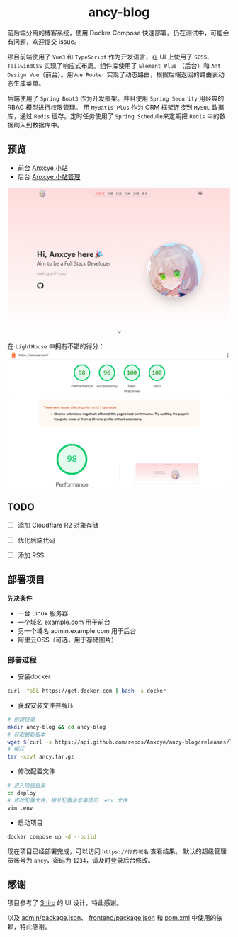 <center>
    <h1>ancy-blog</h1>
</center>

前后端分离的博客系统，使用 Docker Compose 快速部署。仍在测试中，可能会有问题，欢迎提交 issue。

项目前端使用了 `Vue3` 和 `TypeScript` 作为开发语言，在 UI 上使用了 `SCSS`、`TailwindCSS` 实现了响应式布局。组件库使用了 `Element Plus` （后台）和 `Ant Design Vue`（前台）。用`Vue Router` 实现了动态路由，根据后端返回的路由表动态生成菜单。

后端使用了 `Spring Boot3` 作为开发框架。并且使用 `Spring Security` 用经典的 RBAC 模型进行权限管理。 用 `MyBatis Plus` 作为 ORM 框架连接到 `MySQL` 数据库，通过 `Redis` 缓存。定时任务使用了 `Spring Schedule`来定期把 `Redis` 中的数据刷入到数据库中。

## 预览
- 前台 [Anxcye 小站](https://anxcye.com)
- 后台 [Anxcye 小站管理](https://admin.anxcye.com)

![前台](./docs/main.png)

在 `LightHouse` 中拥有不错的得分：
![性能得分](./docs/perf.png)

## TODO
- [ ] 添加 Cloudflare R2 对象存储
- [ ] 优化后端代码
- [ ] 添加 RSS


## 部署项目
**先决条件**
- 一台 Linux 服务器
- 一个域名 example.com 用于前台
- 另一个域名 admin.example.com 用于后台
- 阿里云OSS（可选，用于存储图片）

### 部署过程
- 安装docker
```sh
curl -fsSL https://get.docker.com | bash -s docker
```

- 获取安装文件并解压
```sh
# 创建目录
mkdir ancy-blog && cd ancy-blog
# 获取最新版本
wget $(curl -s https://api.github.com/repos/Anxcye/ancy-blog/releases/latest | grep "browser_download_url.*tar.gz" | cut -d : -f 2,3 | tr -d \")
# 解压
tar -xzvf ancy.tar.gz
```

- 修改配置文件
```sh
# 进入项目目录
cd deploy
# 修改配置文件，相关配置注意事项见 .env 文件
vim .env
```

- 启动项目
```sh
docker compose up -d --build
```

现在项目已经部署完成，可以访问 `https://你的域名` 查看结果。
默认的超级管理员账号为 `ancy`，密码为 `1234`，请及时登录后台修改。

## 感谢
项目参考了 [Shiro](https://github.com/innei/shiro) 的 UI 设计，特此感谢。

以及 [admin/package.json](ancy-frontend/admin/package.json)、 [frontend/package.json](ancy-frontend/frontend/package.json) 和 [pom.xml](ancy-backend/pom.xml) 中使用的依赖，特此感谢。

